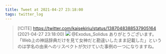 ```yaml
---
title: Tweet at 2021-04-27 23:18:00
tags: twitter_log
---
```


> [!CITE] https://twitter.com/kaisekiriu/status/1387048388537905164 (2021-04-27 23:18:00)
> ![](https://twitter.com/kaisekiriu/status/1387048388537905164)
> @Exodus_Solidus ありがとうございます。「Web上の神話辞典だけを見て女神だと勘違いしたまま記載した」というのは学名の由来へのリスペクトが欠けていた事例の一つになりますね。
